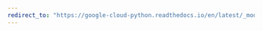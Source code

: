 ```yaml
---
redirect_to: "https://google-cloud-python.readthedocs.io/en/latest/_modules/google/cloud/firestore_v1beta1/proto/document_pb2.html"
---
```

